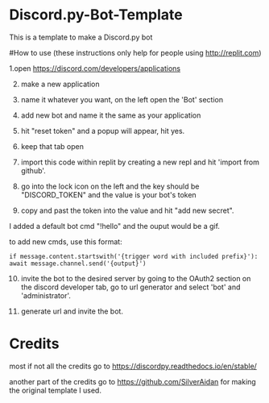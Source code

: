 # Discord.py-Bot-Template
This is a template to make a Discord.py bot

#How to use
(these instructions only help for people using http://replit.com)

1.open https://discord.com/developers/applications

2. make a new application

3. name it whatever you want, on the left open the 'Bot' section

4. add new bot and name it the same as your application

5. hit "reset token" and a popup will appear, hit yes.

6. keep that tab open

7. import this code within replit by creating a new repl and hit 'import from github'.

8. go into the lock icon on the left and the key should be "DISCORD_TOKEN" and the value is your bot's token

9. copy and past the token into the value and hit "add new secret".

I added a default bot cmd "!hello" and the ouput would be a gif.

to add new cmds, use this format: 

``if message.content.startswith('{trigger word with included prefix}'):
      await message.channel.send('{output}')``
    
    
10. invite the bot to the desired server by going to the OAuth2 section on the discord developer tab, go to url generator and select 'bot' and 'administrator'.

12. generate url and invite the bot.

# Credits
most if not all the credits go to https://discordpy.readthedocs.io/en/stable/

another part of the credits go to https://github.com/SilverAidan for making the original template I used.
